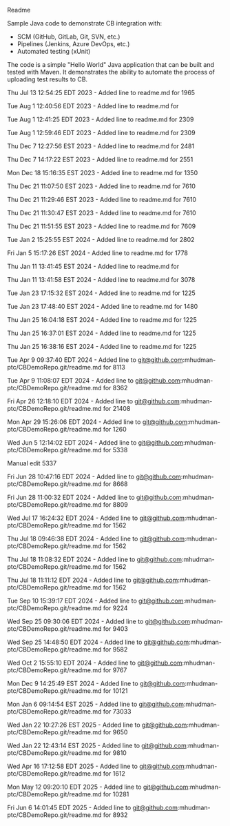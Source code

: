Readme

Sample Java code to demonstrate CB integration with:
- SCM (GitHub, GitLab, Git, SVN, etc.)
- Pipelines (Jenkins, Azure DevOps, etc.)
- Automated testing (xUnit)

The code is a simple "Hello World" Java application that can be built and 
tested with Maven. It demonstrates the ability to automate the process of
uploading test results to CB.



Thu Jul 13 12:54:25 EDT 2023 - Added line to readme.md for 1965

Tue Aug  1 12:40:56 EDT 2023 - Added line to readme.md for 

Tue Aug  1 12:41:25 EDT 2023 - Added line to readme.md for 2309

Tue Aug  1 12:59:46 EDT 2023 - Added line to readme.md for 2309

Thu Dec  7 12:27:56 EST 2023 - Added line to readme.md for 2481

Thu Dec  7 14:17:22 EST 2023 - Added line to readme.md for 2551

Mon Dec 18 15:16:35 EST 2023 - Added line to readme.md for 1350

Thu Dec 21 11:07:50 EST 2023 - Added line to readme.md for 7610

Thu Dec 21 11:29:46 EST 2023 - Added line to readme.md for 7610

Thu Dec 21 11:30:47 EST 2023 - Added line to readme.md for 7610

Thu Dec 21 11:51:55 EST 2023 - Added line to readme.md for 7609

Tue Jan  2 15:25:55 EST 2024 - Added line to readme.md for 2802

Fri Jan  5 15:17:26 EST 2024 - Added line to readme.md for 1778

Thu Jan 11 13:41:45 EST 2024 - Added line to readme.md for 

Thu Jan 11 13:41:58 EST 2024 - Added line to readme.md for 3078

Tue Jan 23 17:15:32 EST 2024 - Added line to readme.md for 1225

Tue Jan 23 17:48:40 EST 2024 - Added line to readme.md for 1480

Thu Jan 25 16:04:18 EST 2024 - Added line to readme.md for 1225

Thu Jan 25 16:37:01 EST 2024 - Added line to readme.md for 1225

Thu Jan 25 16:38:16 EST 2024 - Added line to readme.md for 1225

Tue Apr  9 09:37:40 EDT 2024 - Added line to git@github.com:mhudman-ptc/CBDemoRepo.git/readme.md for 8113

Tue Apr  9 11:08:07 EDT 2024 - Added line to git@github.com:mhudman-ptc/CBDemoRepo.git/readme.md for 8362

Fri Apr 26 12:18:10 EDT 2024 - Added line to git@github.com:mhudman-ptc/CBDemoRepo.git/readme.md for 21408

Mon Apr 29 15:26:06 EDT 2024 - Added line to git@github.com:mhudman-ptc/CBDemoRepo.git/readme.md for 1260

Wed Jun  5 12:14:02 EDT 2024 - Added line to git@github.com:mhudman-ptc/CBDemoRepo.git/readme.md for 5338



Manual edit 5337

Fri Jun 28 10:47:16 EDT 2024 - Added line to git@github.com:mhudman-ptc/CBDemoRepo.git/readme.md for 8668

Fri Jun 28 11:00:32 EDT 2024 - Added line to git@github.com:mhudman-ptc/CBDemoRepo.git/readme.md for 8809

Wed Jul 17 16:24:32 EDT 2024 - Added line to git@github.com:mhudman-ptc/CBDemoRepo.git/readme.md for 1562

Thu Jul 18 09:46:38 EDT 2024 - Added line to git@github.com:mhudman-ptc/CBDemoRepo.git/readme.md for 1562

Thu Jul 18 11:08:32 EDT 2024 - Added line to git@github.com:mhudman-ptc/CBDemoRepo.git/readme.md for 1562

Thu Jul 18 11:11:12 EDT 2024 - Added line to git@github.com:mhudman-ptc/CBDemoRepo.git/readme.md for 1562

Tue Sep 10 15:39:17 EDT 2024 - Added line to git@github.com:mhudman-ptc/CBDemoRepo.git/readme.md for 9224

Wed Sep 25 09:30:06 EDT 2024 - Added line to git@github.com:mhudman-ptc/CBDemoRepo.git/readme.md for 9403

Wed Sep 25 14:48:50 EDT 2024 - Added line to git@github.com:mhudman-ptc/CBDemoRepo.git/readme.md for 9582

Wed Oct  2 15:55:10 EDT 2024 - Added line to git@github.com:mhudman-ptc/CBDemoRepo.git/readme.md for 9767

Mon Dec  9 14:25:49 EST 2024 - Added line to git@github.com:mhudman-ptc/CBDemoRepo.git/readme.md for 10121

Mon Jan  6 09:14:54 EST 2025 - Added line to git@github.com:mhudman-ptc/CBDemoRepo.git/readme.md for 73033

Wed Jan 22 10:27:26 EST 2025 - Added line to git@github.com:mhudman-ptc/CBDemoRepo.git/readme.md for 9650

Wed Jan 22 12:43:14 EST 2025 - Added line to git@github.com:mhudman-ptc/CBDemoRepo.git/readme.md for 9810

Wed Apr 16 17:12:58 EDT 2025 - Added line to git@github.com:mhudman-ptc/CBDemoRepo.git/readme.md for 1612

Mon May 12 09:20:10 EDT 2025 - Added line to git@github.com:mhudman-ptc/CBDemoRepo.git/readme.md for 10281

Fri Jun  6 14:01:45 EDT 2025 - Added line to git@github.com:mhudman-ptc/CBDemoRepo.git/readme.md for 8932
